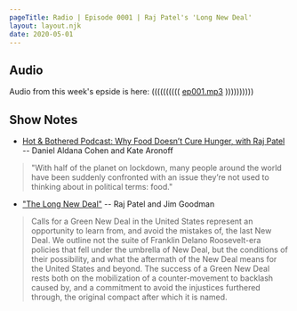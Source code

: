 ```yaml
---
pageTitle: Radio | Episode 0001 | Raj Patel's 'Long New Deal'
layout: layout.njk
date: 2020-05-01
---
```


## Audio

Audio from this week's epside is here: (((((((((( [ep001.mp3](/img/audio/ep001.mp3) ))))))))))

## Show Notes 

- [Hot & Bothered Podcast: Why Food Doesn’t Cure Hunger, with Raj Patel](https://www.dissentmagazine.org/online_articles/hot-bothered-podcast-food-doesnt-cure-hunger-with-raj-patel) --  Daniel Aldana Cohen and Kate Aronoff

> "With half of the planet on lockdown, many people around the world have been suddenly confronted with an issue they’re not used to thinking about in political terms: food."

- ["The Long New Deal"](https://www.tandfonline.com/doi/full/10.1080/03066150.2020.1741551) -- Raj Patel and Jim Goodman

> Calls for a Green New Deal in the United States represent an opportunity to learn from, and avoid the mistakes of, the last New Deal. We outline not the suite of Franklin Delano Roosevelt-era policies that fell under the umbrella of New Deal, but the conditions of their possibility, and what the aftermath of the New Deal means for the United States and beyond. The success of a Green New Deal rests both on the mobilization of a counter-movement to backlash caused by, and a commitment to avoid the injustices furthered through, the original compact after which it is named.


